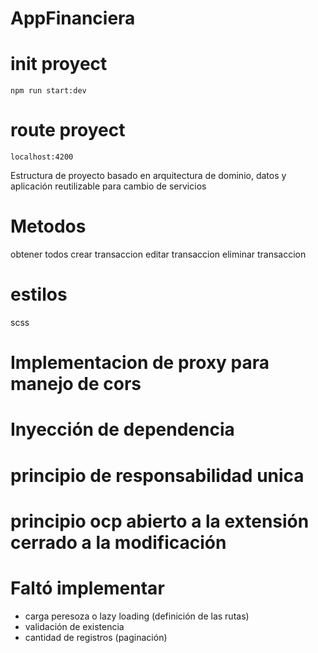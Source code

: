 # AppFinanciera
# init proyect
    npm run start:dev
# route proyect
    localhost:4200

Estructura de proyecto
  basado en arquitectura de dominio, datos y aplicación
  reutilizable para cambio de servicios

# Metodos
  obtener todos
  crear transaccion
  editar transaccion
  eliminar transaccion

# estilos 
  scss 

# Implementacion de proxy para manejo de cors
# Inyección de dependencia
# principio de responsabilidad unica
# principio ocp abierto a la extensión cerrado a la modificación


# Faltó implementar
  * carga peresoza o lazy loading (definición de las rutas)
  * validación de existencia
  * cantidad de registros (paginación)
